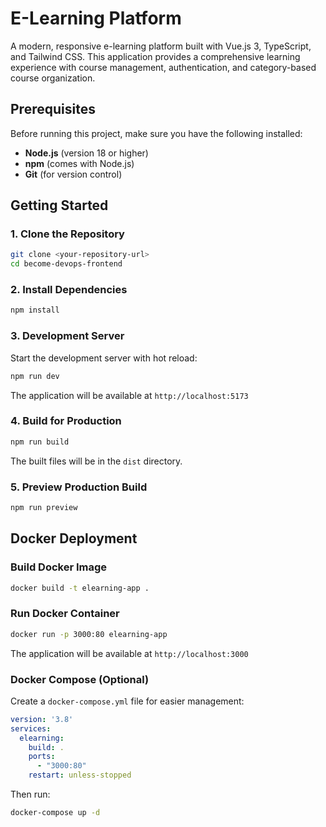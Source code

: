 # E-Learning Platform

A modern, responsive e-learning platform built with Vue.js 3, TypeScript, and Tailwind CSS. This application provides a comprehensive learning experience with course management, authentication, and category-based course organization.


## Prerequisites

Before running this project, make sure you have the following installed:

- **Node.js** (version 18 or higher)
- **npm** (comes with Node.js)
- **Git** (for version control)

## Getting Started

### 1. Clone the Repository

```bash
git clone <your-repository-url>
cd become-devops-frontend
```

### 2. Install Dependencies

```bash
npm install
```

### 3. Development Server

Start the development server with hot reload:

```bash
npm run dev
```

The application will be available at `http://localhost:5173`

### 4. Build for Production

```bash
npm run build
```

The built files will be in the `dist` directory.

### 5. Preview Production Build

```bash
npm run preview
```

## Docker Deployment

### Build Docker Image

```bash
docker build -t elearning-app .
```

### Run Docker Container

```bash
docker run -p 3000:80 elearning-app
```

The application will be available at `http://localhost:3000`

### Docker Compose (Optional)

Create a `docker-compose.yml` file for easier management:

```yaml
version: '3.8'
services:
  elearning:
    build: .
    ports:
      - "3000:80"
    restart: unless-stopped
```

Then run:

```bash
docker-compose up -d
```

